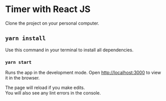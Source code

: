 # Timer with React JS

Clone the project on your personal computer.

## `yarn install`

Use this command in your terminal to install all dependencies.

### `yarn start`

Runs the app in the development mode.
Open [http://localhost:3000](http://localhost:3000) to view it in the browser.

The page will reload if you make edits.\
You will also see any lint errors in the console.
